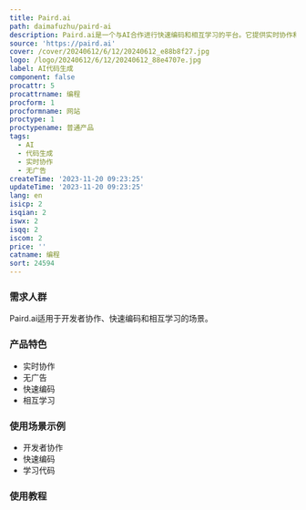```yaml
---
title: Paird.ai
path: daimafuzhu/paird-ai
description: Paird.ai是一个与AI合作进行快速编码和相互学习的平台。它提供实时协作和无广告的特性。开始编码吧！
source: 'https://paird.ai'
cover: /cover/20240612/6/12/20240612_e88b8f27.jpg
logo: /logo/20240612/6/12/20240612_88e4707e.jpg
label: AI代码生成
component: false
procattr: 5
procattrname: 编程
procform: 1
procformname: 网站
proctype: 1
proctypename: 普通产品
tags:
  - AI
  - 代码生成
  - 实时协作
  - 无广告
createTime: '2023-11-20 09:23:25'
updateTime: '2023-11-20 09:23:25'
lang: en
isicp: 2
isqian: 2
iswx: 2
isqq: 2
iscom: 2
price: ''
catname: 编程
sort: 24594
---
```




### 需求人群
Paird.ai适用于开发者协作、快速编码和相互学习的场景。

### 产品特色
- 实时协作
- 无广告
- 快速编码
- 相互学习

### 使用场景示例
- 开发者协作
- 快速编码
- 学习代码

### 使用教程


  
